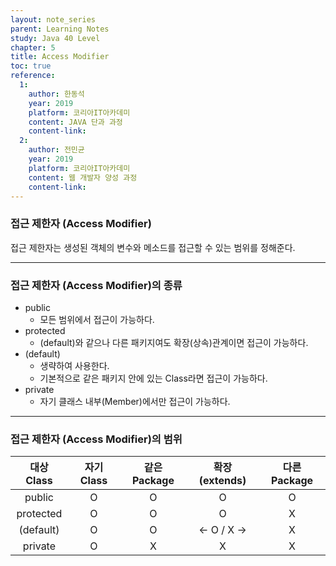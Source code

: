 ```yaml
---
layout: note_series
parent: Learning Notes
study: Java 40 Level
chapter: 5
title: Access Modifier
toc: true
reference:
  1:
    author: 한동석
    year: 2019
    platform: 코리아IT아카데미
    content: JAVA 단과 과정
    content-link:
  2:
    author: 전민균
    year: 2019
    platform: 코리아IT아카데미
    content: 웹 개발자 양성 과정
    content-link: 
---
```

### 접근 제한자 (Access Modifier)

접근 제한자는 생성된 객체의 변수와 메소드를 접근할 수 있는 범위를 정해준다.

---

### 접근 제한자 (Access Modifier)의 종류

- public
  - 모든 범위에서 접근이 가능하다.
- protected
  - (default)와 같으나 다른 패키지여도 확장(상속)관계이면 접근이 가능하다.
- (default)
  - 생략하여 사용한다.
  - 기본적으로 같은 패키지 안에 있는 Class라면 접근이 가능하다.
- private
  - 자기 클래스 내부(Member)에서만 접근이 가능하다.

---

### 접근 제한자 (Access Modifier)의 범위

|대상 Class|자기 Class|같은 Package|확장 (extends)|다른 Package|
|:--:|:--:|:--:|:--:|:--:|
|public|O|O|O|O|
|protected|O|O|O|X|
|(default)|O|O|<- O / X ->|X|
|private|O|X|X|X|
